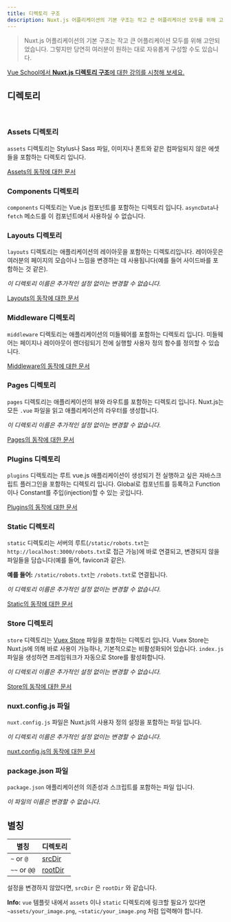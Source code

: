 ```yaml
---
title: 디렉토리 구조
description: Nuxt.js 어플리케이션의 기본 구조는 작고 큰 어플리케이션 모두를 위해 고안되었습니다.
---
```


> Nuxt.js 어플리케이션의 기본 구조는 작고 큰 어플리케이션 모두를 위해 고안되었습니다. 그렇지만 당연히 여러분이 원하는 대로 자유롭게 구성할 수도 있습니다.

<div class="Promo__Video">
  <a href="https://vueschool.io/lessons/guided-nuxtjs-project-tour?friend=nuxt" target="_blank">
    <p class="Promo__Video__Icon">
      Vue School에서 <strong>Nuxt.js 디렉토리 구조</strong>에 대한 강의를 시청해 보세요. 
    </p>
  </a>
</div>

## 디렉토리

<br />

### Assets 디렉토리

`assets` 디렉토리는 Stylus나 Sass 파일, 이미지나 폰트와 같은 컴파일되지 않은 에셋들을 포함하는 디렉토리 입니다.

[Assets의 동작에 대한 문서](/guide/assets)

### Components 디렉토리

`components` 디렉토리는 Vue.js 컴포넌트를 포함하는 디렉토리 입니다. `asyncData`나 `fetch` 메소드를 이 컴포넌트에서 사용하실 수 없습니다.

### Layouts 디렉토리

`layouts` 디렉토리는 애플리케이션의 레이아웃을 포함하는 디렉토리입니다. 레이아웃은 여러분의 페이지의 모습이나 느낌을 변경하는 데 사용됩니다(예를 들어 사이드바를 포함하는 것 같은).

_이 디렉토리 이름은 추가적인 설정 없이는 변경할 수 없습니다._

[Layouts의 동작에 대한 문서](/guide/views#layouts)

### Middleware 디렉토리

`middleware` 디렉토리는 애플리케이션의 미들웨어를 포함하는 디렉토리 입니다. 미들웨어는 페이지나 레이아웃이 렌더링되기 전에 실행할 사용자 정의 함수를 정의할 수 있습니다.

[Middleware의 동작에 대한 문서](/guide/routing#middleware)

### Pages 디렉토리

`pages` 디렉토리는 애플리케이션의 뷰와 라우트를 포함하는 디렉토리 입니다. Nuxt.js는 모든 `.vue` 파일을 읽고 애플리케이션의 라우터를 생성합니다.

_이 디렉토리 이름은 추가적인 설정 없이는 변경할 수 없습니다._

[Pages의 동작에 대한 문서 ](/guide/views)

### Plugins 디렉토리

`plugins` 디렉토리는 루트 vue.js 애플리케이션이 생성되기 전 실행하고 싶은 자바스크립트 플러그인을 포함하는 디렉토리 입니다. Global로 컴포넌트를 등록하고 Function이나 Constant를 주입(injection)할 수 있는 곳입니다.

[Plugins의 동작에 대한 문서](/guide/plugins)

### Static 디렉토리

`static` 디렉토리는 서버의 루트(`/static/robots.txt`는 `http://localhost:3000/robots.txt`로 접근 가능)에 바로 연결되고, 변경되지 않을 파일들을 담습니다(예를 들어, favicon과 같은).

**예를 들어:** `/static/robots.txt`는 `/robots.txt`로 연결됩니다.

_이 디렉토리 이름은 추가적인 설정 없이는 변경할 수 없습니다._

[Static의 동작에 대한 문서](/guide/assets#static)

### Store 디렉토리

`store` 디렉토리는 [Vuex Store](http://vuex.vuejs.org) 파일을 포함하는 디렉토리 입니다. Vuex Store는 Nuxt.js에 의해 바로 사용이 가능하나, 기본적으로는 비활성화되어 있습니다. `index.js` 파일을 생성하면 프레임워크가 자동으로 Store를 활성화합니다.

_이 디렉토리 이름은 추가적인 설정 없이는 변경할 수 없습니다._

[Store의 동작에 대한 문서](/guide/vuex-store)

### nuxt.config.js 파일

`nuxt.config.js` 파일은 Nuxt.js의 사용자 정의 설정을 포함하는 파일 입니다.

_이 디렉토리 이름은 추가적인 설정 없이는 변경할 수 없습니다._

[nuxt.config.js의 동작에 대한 문서](/guide/configuration)

### package.json 파일

`package.json` 애플리케이션의 의존성과 스크립트를 포함하는 파일 입니다.

_이 파일의 이름은 변경할 수 없습니다._

## 별칭

| 별칭 | 디렉토리 |
|-----|------|
| `~` or `@` | [srcDir](/api/configuration-srcdir) |
| `~~` or `@@` | [rootDir](/api/configuration-rootdir) |

설정을 변경하지 않았다면, `srcDir` 은 `rootDir` 와 같습니다.

<div class="Alert Alert--nuxt-green">

<b>Info:</b> `vue` 템플릿 내에서 `assets` 이나 `static` 디렉토리에 링크할 필요가 있다면 `~assets/your_image.png`, `~static/your_image.png` 처럼 입력해야 합니다.

</div>

